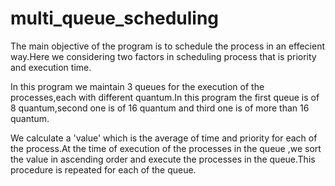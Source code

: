 # multi_queue_scheduling

The main objective of the program is to schedule the process in an effecient way.Here we considering two factors in scheduling process that 
is priority and execution time.

In this program we maintain 3 queues for the execution of the processes,each with different quantum.In this program the first queue is of 8 
quantum,second one is of 16 quantum and third one is of more than 16 quantum.

We calculate a 'value' which is the average of time and priority for each of the process.At the time of execution of the processes in the 
queue ,we sort the value in ascending order and execute the processes in the queue.This procedure is repeated for each of the queue.
